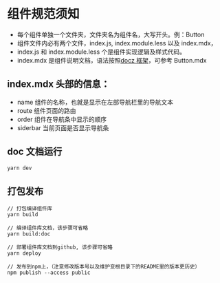 # 组件规范须知

- 每个组件单独一个文件夹，文件夹名为组件名，大写开头。例：Button
- 组件文件内必有两个文件，index.js, index.module.less 以及 index.mdx，
- index.js 和 index.module.less 个是组件实现逻辑及样式代码。
- index.mdx 是组件说明文档，语法按照[docz 框架](https://www.docz.site/docs/writing-mdx)，可参考 Button.mdx

## index.mdx 头部的信息：

- name 组件的名称，也就是显示在左部导航栏里的导航文本
- route 组件页面的路由
- order 组件在导航条中显示的顺序
- siderbar 当前页面是否显示导航条

## doc 文档运行

```js
yarn dev
```

## 打包发布

```
// 打包编译组件库
yarn build

// 编译组件库文档，该步骤可省略
yarn build:doc

// 部署组件库文档到github, 该步骤可省略
yarn deploy

// 发布到npm上，（注意修改版本号以及维护变根目录下的README里的版本更历史）
npm publish --access public
```
